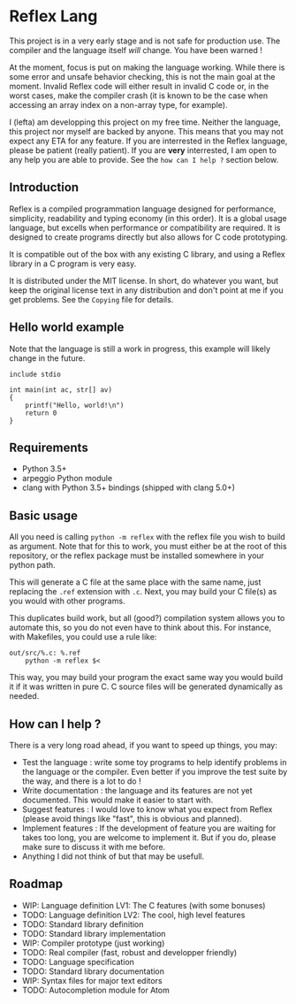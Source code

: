 # Reflex Lang

This project is in a very early stage and is not safe for production use. The compiler and the
language itself *will* change. You have been warned !

At the moment, focus is put on making the language working. While there is some error and unsafe
behavior checking, this is not the main goal at the moment. Invalid Reflex code will either result
in invalid C code or, in the worst cases, make the compiler crash (it is known to be the case when
accessing an array index on a non-array type, for example).

I (lefta) am developping this project on my free time. Neither the language, this project nor myself
are backed by anyone. This means that you may not expect any ETA for any feature. If you are
interrested in the Reflex language, please be patient (really patient). If you are **very**
interrested, I am open to any help you are able to provide. See the `how can I help ?` section
below.

## Introduction

Reflex is a compiled programmation language designed for performance, simplicity, readability and
typing economy (in this order). It is a global usage language, but excells when performance or
compatibility are required. It is designed to create programs directly but also allows for C code
prototyping.

It is compatible out of the box with any existing C library, and using a Reflex library in a C
program is very easy.

It is distributed under the MIT license. In short, do whatever you want, but keep the original
license text in any distribution and don't point at me if you get problems. See the `Copying` file
for details.

## Hello world example

Note that the language is still a work in progress, this example will likely change in the future.

    include stdio

    int main(int ac, str[] av)
    {
        printf("Hello, world!\n")
        return 0
    }

## Requirements

* Python 3.5+
* arpeggio Python module
* clang with Python 3.5+ bindings (shipped with clang 5.0+)

## Basic usage

All you need is calling `python -m reflex` with the reflex file you wish to build as argument.
Note that for this to work, you must either be at the root of this repository, or the reflex
package must be installed somewhere in your python path.

This will generate a C file at the same place with the same name, just replacing the `.ref`
extension with `.c`. Next, you may build your C file(s) as you would with other programs.

This duplicates build work, but all (good?) compilation system allows you to automate this, so you
do not even have to think about this. For instance, with Makefiles, you could use a rule like:

    out/src/%.c: %.ref
        python -m reflex $<

This way, you may build your program the exact same way you would build it if it was written in pure
C. C source files will be generated dynamically as needed.

## How can I help ?

There is a very long road ahead, if you want to speed up things, you may:

* Test the language : write some toy programs to help identify problems in the language or the
compiler. Even better if you improve the test suite by the way, and there is a lot to do !
* Write documentation : the language and its features are not yet documented. This would make it
easier to start with.
* Suggest features : I would love to know what you expect from Reflex (please avoid things like
"fast", this is obvious and planned).
* Implement features : If the development of feature you are waiting for takes too long, you are
welcome to implement it. But if you do, please make sure to discuss it with me before.
* Anything I did not think of but that may be usefull.

## Roadmap

* WIP: Language definition LV1: The C features (with some bonuses)
* TODO: Language definition LV2: The cool, high level features
* TODO: Standard library definition
* TODO: Standard library implementation
* WIP: Compiler prototype (just working)
* TODO: Real compiler (fast, robust and developper friendly)
* TODO: Language specification
* TODO: Standard library documentation
* WIP: Syntax files for major text editors
* TODO: Autocompletion module for Atom
